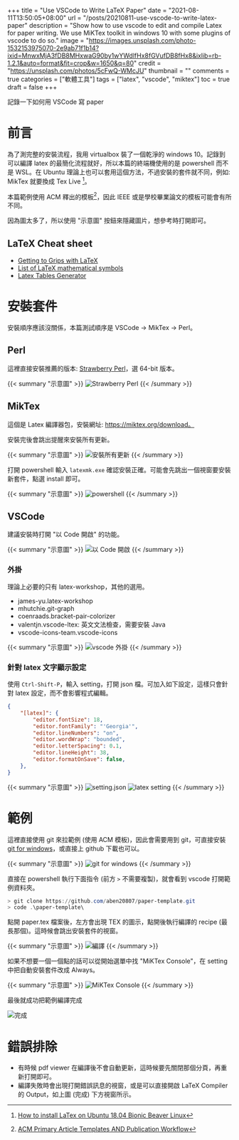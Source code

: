 +++
title = "Use VSCode to Write LaTeX Paper"
date = "2021-08-11T13:50:05+08:00"
url = "/posts/20210811-use-vscode-to-write-latex-paper"
description = "Show how to use vscode to edit and compile Latex for paper writing. We use MiKTex toolkit in windows 10 with some plugins of vscode to do so."
image = "https://images.unsplash.com/photo-1532153975070-2e9ab71f1b14?ixid=MnwxMjA3fDB8MHxwaG90by1wYWdlfHx8fGVufDB8fHx8&ixlib=rb-1.2.1&auto=format&fit=crop&w=1650&q=80"
credit = "https://unsplash.com/photos/5cFwQ-WMcJU"
thumbnail = ""
comments = true
categories = ["軟體工具"]
tags = ["latex", "vscode", "miktex"]
toc = true
draft = false
+++
<!-- https://drive.google.com/uc?export=view&id= -->

記錄一下如何用 VSCode 寫 paper

<!--more-->

# 前言

為了測完整的安裝流程，我用 virtualbox 裝了一個乾淨的 windows 10。記錄到可以編譯 latex 的最簡化流程就好，所以本篇的終端機使用的是 powershell 而不是 WSL。在 Ubuntu 理論上也可以套用這個方法，不過安裝的套件就不同，例如: MikTex 就要換成 Tex Live [^tlive]。

本篇範例使用 ACM 釋出的模板[^acm]，因此 IEEE 或是學校畢業論文的模板可能會有所不同。

因為圖太多了，所以使用 "示意圖" 按鈕來隱藏圖片，想參考時打開即可。

[^acm]: [ACM Primary Article Templates AND Publication Workflow](https://www.acm.org/publications/taps/word-template-workflow#h-2.-the-workflow-and-templates)

[^tlive]: [How to install LaTex on Ubuntu 18.04 Bionic Beaver Linux](https://linuxconfig.org/how-to-install-latex-on-ubuntu-18-04-bionic-beaver-linux)

## LaTeX Cheat sheet

+ [Getting to Grips with LaTeX](https://www.andy-roberts.net/writing/latex/formatting)
+ [List of LaTeX mathematical symbols](https://oeis.org/wiki/List_of_LaTeX_mathematical_symbols)
+ [Latex Tables Generator](https://www.tablesgenerator.com/latex_tables#)

# 安裝套件

安裝順序應該沒關係，本篇測試順序是 VSCode → MikTex → Perl。

## Perl

這裡直接安裝推薦的版本: [Strawberry Perl](https://strawberryperl.com/)，選 64-bit 版本。

{{< summary "示意圖" >}}
![Strawberry Perl](https://lh3.googleusercontent.com/pw/AM-JKLXs_PdqsqpM2mkMvhICdIe37zPtDQsvKfVtuWNfwjcUk2SnzbBnOkSrtPApkKZjIJonrr2POWGVmwTJLCj-BbRQA5z_ZakRrts1mL_9yUm4woKKtn6sO9ivljF58cjZaaZEaOmZ8-lhTREJW6uBRxV4BQ=w1600-h1200-no)
{{< /summary >}}

## MikTex

這個是 Latex 編譯器包，安裝網址: https://miktex.org/download。

安裝完後會跳出提醒來安裝所有更新。

{{< summary "示意圖" >}}
![安裝所有更新](https://lh3.googleusercontent.com/pw/AM-JKLUyFhHoqLOl0ud9GfH2YxuUAQGRPdyNVWIaO4NB9AhaxmKnLUdBhxyiW7750RNHiqIlYTj1IUAzfDFqPOy_XDyvvF3Lb4XW8hv5JOo2tm4L-UI6Q0tvlyaUe_G_SIobWkL8FLf_VFUHu70ZCP1kQE8aBQ=w1600-h1200-no)
{{< /summary >}}

打開 powershell 輸入 `latexmk.exe` 確認安裝正確。可能會先跳出一個視窗要安裝新套件，點選 install 即可。

{{< summary "示意圖" >}}
![powershell](https://lh3.googleusercontent.com/pw/AM-JKLV2gfq28ff0fnfv74PB_m6DHG-hl9a4wgEfxOdrQ2idrQoNu52LWlBXMjtmngSETOVxsKiHrFO4YI0npZ5UMw_FRvyMkzYdd3AIIa3oBGazrXP1hJqwL2PYAGh4tOV9SS-iUhMq5zZZu-N8ofNGYn0W6w=w1600-h1200-no)
{{< /summary >}}

## VSCode

建議安裝時打開 "以 Code 開啟" 的功能。

{{< summary "示意圖" >}}
![以 Code 開啟](https://lh3.googleusercontent.com/pw/AM-JKLXlBw7vOU2XUjDrJR7KfMSu416nevszajoo2n9NAHIKO58wgb7xrkPdbewM3lvoXGzCZTZXAx7cGxIdlEDYWqXAv4TcdkvhjOCFKXt-aA8jpgvXWcovW56py_GJD2jvhNkNCV4KcZEAJxBOeRPdmdwmqg=w1600-h1200-no)
{{< /summary >}}

### 外掛

理論上必要的只有 latex-workshop，其他的選用。

+ james-yu.latex-workshop
+ mhutchie.git-graph
+ coenraads.bracket-pair-colorizer
+ valentjn.vscode-ltex: 英文文法檢查，需要安裝 Java
+ vscode-icons-team.vscode-icons

{{< summary "示意圖" >}}
![vscode 外掛](https://lh3.googleusercontent.com/pw/AM-JKLUhazz8sW9uiCIu6fkCbTaBQXRJu2-a2Il_r6qWN_EjoWCqvqxHrP-DY_e7JQ8GITghx60BCYwzQ5eamEfv2ni1zbVps5rT2CV_y9CkRgEAuPwJCrZFv4j9g0VC7PO3IiAmeCo-gQyuNX04jEhRX76kIg=w1600-h1200-no)
{{< /summary >}}

### 針對 latex 文字顯示設定

使用 `Ctrl-Shift-P`，輸入 setting，打開 json 檔。可加入如下設定，這樣只會針對 latex 設定，而不會影響程式編輯。

```json
{
    "[latex]": {
        "editor.fontSize": 18,
        "editor.fontFamily": "'Georgia'",
        "editor.lineNumbers": "on",
        "editor.wordWrap": "bounded",
        "editor.letterSpacing": 0.1,
        "editor.lineHeight": 38,
        "editor.formatOnSave": false,
    },
}
```

{{< summary "示意圖" >}}
![setting.json](https://lh3.googleusercontent.com/pw/AM-JKLVyoAzzgE5xs4JLPpuXtcx8_CPKlIfKZmtu-an-S94W5TUdBtUJ_A904RSGZEK0G4JZMC9gD4C9GOO4tiZnXs-lU3qfuwiAcE303UhtyN7cunSkswmlUwiPsSLkrvnt1DribaWwWPFAFX_U-kP-I1sy8Q=w1600-h1200-no)
![latex setting](https://lh3.googleusercontent.com/pw/AM-JKLV1YqPWPVOaUPtlh4ZeC4j4SrbcJKeRRDDVnk9MT4627oJVYfFIxPVpmICFv8-EQg1lyCv76dN0cIA8HtSdbmyp6rgTQ6ESejTwpxXoiJSnY9oUqo0mwo43U-dS6U_quVyzinCgdVcj7yY7suNaXAL5HA=w1600-h1200-no)
{{< /summary >}}

# 範例

這裡直接使用 git 來拉範例 (使用 ACM 模板)，因此會需要用到 git，可直接安裝 [git for windows](https://gitforwindows.org/)，或直接上 github 下載也可以。

{{< summary "示意圖" >}}
![git for windows](https://lh3.googleusercontent.com/pw/AM-JKLVzP-_HMuTJhu1eGgAI1OJVBik9t1idYqKj9GdBjiBIuRgPaVohradkWO3RzPDmIpTVodYZ6_S2T9OJ64XYorCieaPqS3DCEmfw6LZkEPBEEbLyD3KRIWd_qeQmLjVYkMVCcbTqZakB5v29B8qR3ZMaCQ=w1600-h1200-no)
{{< /summary >}}

直接在 powershell 執行下面指令 (前方 `>` 不需要複製)，就會看到 vscode 打開範例資料夾。

```powershell
> git clone https://github.com/aben20807/paper-template.git
> code .\paper-template\
```

點開 paper.tex 檔案後，左方會出現 TEX 的圖示，點開後執行編譯的 recipe (最長那個)。這時候會跳出安裝套件的視窗。

{{< summary "示意圖" >}}
![編譯](https://lh3.googleusercontent.com/pw/AM-JKLWp9ZNMNj-yePUCWIj1AvQquVNlK6QYqXWTje1vL6U7JN8fC4OuqhFdhyIIgDlD4ydMI-x_Gvu2hqWEE49NDhQgIbmJoLqsM8VAkiz5Q5eaBCBCMSU-z1EX6KiJfcX-WomSZokxHHJNZhgnZrSUAE9kSg=w1600-h1200-no)
{{< /summary >}}

如果不想要一個一個點的話可以從開始選單中找 "MiKTex Console"，在 setting 中把自動安裝套件改成 Always。

{{< summary "示意圖" >}}
![MiKTex Console](https://lh3.googleusercontent.com/pw/AM-JKLXm4NBSLxHqiFM2ISIUKqJ-p8IFzCb9wQRMBwxU1VCrCUqRTNFpc8zwqWGonri1KFM0uQY7WNGgBMVwolb4dYcpMWBbFiSrjtOmaAKbM0ImvtpnmcpOoW8515RVAH9nRgZVWySfY0eBe_pzi16mM6mh0w=w1600-h1200-no)
{{< /summary >}}

最後就成功把範例編譯完成

![完成](https://lh3.googleusercontent.com/pw/AM-JKLVawO6vCeLTqrKvREekjNGd0G-Ogq9g4OBBtJlNmtsNcA_C75WBFS5qPZgrVK97JjQO05GU9HPMIrLMQpINWsLKDDczZayHama0igM0yuOJqkbp7GXE9Lz3IihhuCRfivOfhvtI6jpUfcXWmkcz60BJLg=w1600-h1200-no)

# 錯誤排除

+ 有時候 pdf viewer 在編譯後不會自動更新，這時候要先關閉那個分頁，再重新打開即可。
+ 編譯失敗時會出現打開錯誤訊息的視窗，或是可以直接開啟 LaTeX Compiler 的 Output，如上圖 (完成) 下方視窗所示。